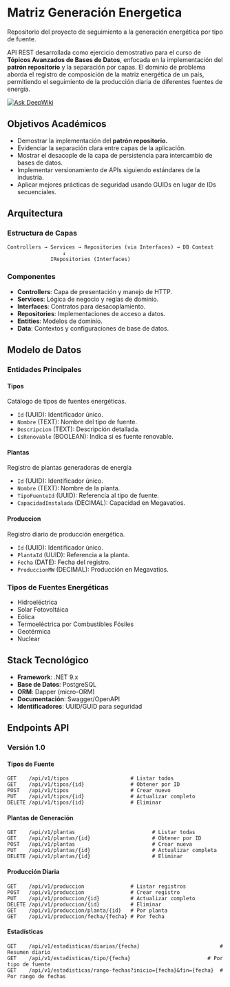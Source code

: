 # Matriz Generación Energetica

Repositorio del proyecto de seguimiento a la generación energética por tipo de fuente.

API REST desarrollada como ejercicio demostrativo para el curso de **Tópicos Avanzados de Bases de Datos**, enfocada en la implementación del **patrón repositorio** y la separación por capas. El dominio de problema aborda el registro de composición de la matriz energética de un país, permitiendo el seguimiento de la producción diaria de diferentes fuentes de energía.

[![Ask DeepWiki](https://deepwiki.com/badge.svg)](https://deepwiki.com/jdrodas/MatrizGeneracionEnergetica)

## Objetivos Académicos

- Demostrar la implementación del **patrón repositorio.**
- Evidenciar la separación clara entre capas de la aplicación.
- Mostrar el desacople de la capa de persistencia para intercambio de bases de datos.
- Implementar versionamiento de APIs siguiendo estándares de la industria.
- Aplicar mejores prácticas de seguridad usando GUIDs en lugar de IDs secuenciales.

## Arquitectura

### Estructura de Capas

```
Controllers → Services → Repositories (via Interfaces) → DB Context
                  ↓
              IRepositories (Interfaces)
```

### Componentes

- **Controllers**: Capa de presentación y manejo de HTTP.
- **Services**: Lógica de negocio y reglas de dominio.
- **Interfaces**: Contratos para desacoplamiento.
- **Repositories**: Implementaciones de acceso a datos.
- **Entities**: Modelos de dominio.
- **Data**: Contextos y configuraciones de base de datos.

## Modelo de Datos

### Entidades Principales

#### Tipos

Catálogo de tipos de fuentes energéticas.

- `Id` (UUID): Identificador único.
- `Nombre` (TEXT): Nombre del tipo de fuente.
- `Descripcion` (TEXT): Descripción detallada.
- `EsRenovable` (BOOLEAN): Indica si es fuente renovable.

#### Plantas

Registro de plantas generadoras de energía

- `Id` (UUID): Identificador único.
- `Nombre` (TEXT): Nombre de la planta.
- `TipoFuenteId` (UUID): Referencia al tipo de fuente.
- `CapacidadInstalada` (DECIMAL): Capacidad en Megavatios.

#### Produccion

Registro diario de producción energética.

- `Id` (UUID): Identificador único.
- `PlantaId` (UUID): Referencia a la planta.
- `Fecha` (DATE): Fecha del registro.
- `ProduccionMW` (DECIMAL): Producción en Megavatios.

### Tipos de Fuentes Energéticas

- Hidroeléctrica
- Solar Fotovoltáica
- Eólica
- Termoeléctrica por Combustibles Fósiles
- Geotérmica
- Nuclear

## Stack Tecnológico

- **Framework**: .NET 9.x
- **Base de Datos**: PostgreSQL
- **ORM**: Dapper (micro-ORM)
- **Documentación**: Swagger/OpenAPI
- **Identificadores**: UUID/GUID para seguridad

## Endpoints API

### Versión 1.0

#### Tipos de Fuente

```http
GET    /api/v1/tipos                    # Listar todos
GET    /api/v1/tipos/{id}               # Obtener por ID
POST   /api/v1/tipos                    # Crear nuevo
PUT    /api/v1/tipos/{id}               # Actualizar completo
DELETE /api/v1/tipos/{id}               # Eliminar
```

#### Plantas de Generación

```http
GET    /api/v1/plantas                         # Listar todas
GET    /api/v1/plantas/{id}                    # Obtener por ID
POST   /api/v1/plantas                         # Crear nueva
PUT    /api/v1/plantas/{id}                    # Actualizar completa
DELETE /api/v1/plantas/{id}                    # Eliminar
```

#### Producción Diaria

```http
GET    /api/v1/produccion               # Listar registros
POST   /api/v1/produccion               # Crear registro
PUT    /api/v1/produccion/{id}          # Actualizar completo
DELETE /api/v1/produccion/{id}          # Eliminar
GET    /api/v1/produccion/planta/{id}   # Por planta
GET    /api/v1/produccion/fecha/{fecha} # Por fecha
```

#### Estadísticas

```http
GET    /api/v1/estadisticas/diarias/{fecha}                          # Resumen diario
GET    /api/v1/estadisticas/tipo/{fecha}                         # Por tipo de fuente
GET    /api/v1/estadisticas/rango-fechas?inicio={fecha}&fin={fecha}  # Por rango de fechas
```
